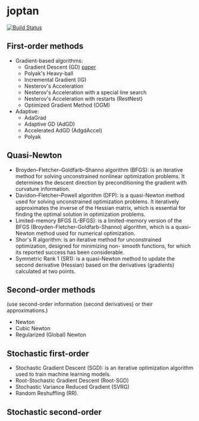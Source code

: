 # joptan

[![Build Status](https://github.com/lnhutnam/joptan.jl/actions/workflows/CI.yml/badge.svg?branch=main)](https://github.com/lnhutnam/joptan.jl/actions/workflows/CI.yml?query=branch%3Amain)


## First-order methods

- Gradient-based algorithms:
    - Gradient Descent (GD) [paper](./docs/40_lemarechal-claude.pdf)
    - Polyak's Heavy-ball
    - Incremental Gradient (IG)
    - Nesterov's Acceleration
    - Nesterov's Acceleration with a special line search
    - Nesterov's Acceleration with restarts (RestNest)
    - Optimized Gradient Method (OGM)
- Adaptive:
    - AdaGrad
    - Adaptive GD (AdGD)
    - Accelerated AdGD (AdgdAccel)
    - Polyak

## Quasi-Newton

- Broyden–Fletcher–Goldfarb–Shanno algorithm (BFGS): is an iterative method for solving unconstrained nonlinear optimization problems. It determines the descent direction by preconditioning the gradient with curvature information. 
- Davidon–Fletcher–Powell algorithm (DFP): is a quasi-Newton method used for solving unconstrained optimization problems. It iteratively approximates the inverse of the Hessian matrix, which is essential for finding the optimal solution in optimization problems.
- Limited-memory BFGS (L-BFGS): is a limited-memory version of the BFGS (Broyden-Fletcher-Goldfarb-Shanno) algorithm, which is a quasi-Newton method used for numerical optimization.
- Shor's R algorithm: is an iterative method for unconstrained optimization, designed for minimizing non- smooth functions, for which its reported success has been considerable.
- Symmetric Rank 1 (SR1): is a quasi-Newton method to update the second derivative (Hessian) based on the derivatives (gradients) calculated at two points.

## Second-order methods

(use second-order information (second derivatives) or their approximations.)

- Newton
- Cubic Newton
- Regularized (Global) Newton


## Stochastic first-order

- Stochastic Gradient Descent (SGD): is an iterative optimization algorithm used to train machine learning models.
- Root-Stochastic Gradient Descent (Root-SGD)
- Stochastic Variance Reduced Gradient (SVRG)
- Random Reshuffling (RR).


## Stochastic second-order

